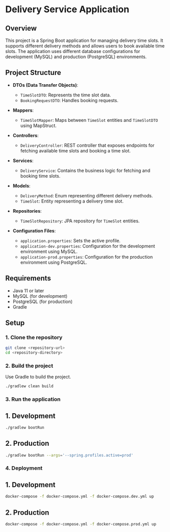 # Delivery Service Application

## Overview

This project is a Spring Boot application for managing delivery time slots. It supports different delivery methods and allows users to book available time slots. The application uses different database configurations for development (MySQL) and production (PostgreSQL) environments.

## Project Structure

- **DTOs (Data Transfer Objects)**:
    - `TimeSlotDTO`: Represents the time slot data.
    - `BookingRequestDTO`: Handles booking requests.

- **Mappers**:
    - `TimeSlotMapper`: Maps between `TimeSlot` entities and `TimeSlotDTO` using MapStruct.

- **Controllers**:
    - `DeliveryController`: REST controller that exposes endpoints for fetching available time slots and booking a time slot.

- **Services**:
    - `DeliveryService`: Contains the business logic for fetching and booking time slots.

- **Models**:
    - `DeliveryMethod`: Enum representing different delivery methods.
    - `TimeSlot`: Entity representing a delivery time slot.

- **Repositories**:
    - `TimeSlotRepository`: JPA repository for `TimeSlot` entities.

- **Configuration Files**:
    - `application.properties`: Sets the active profile.
    - `application-dev.properties`: Configuration for the development environment using MySQL.
    - `application-prod.properties`: Configuration for the production environment using PostgreSQL.

## Requirements

- Java 11 or later
- MySQL (for development)
- PostgreSQL (for production)
- Gradle

## Setup

### 1. Clone the repository

```bash
git clone <repository-url>
cd <repository-directory>
```

### 2. Build the project
Use Gradle to build the project.

```bash
./gradlew clean build
```

### 3. Run the application
## 1. Development
```bash
./gradlew bootRun
```
## 2. Production
```bash
./gradlew bootRun --args='--spring.profiles.active=prod'
```

### 4. Deployment

## 1. Development
```bash
docker-compose -f docker-compose.yml -f docker-compose.dev.yml up
```
## 2. Production
```bash
docker-compose -f docker-compose.yml -f docker-compose.prod.yml up
```